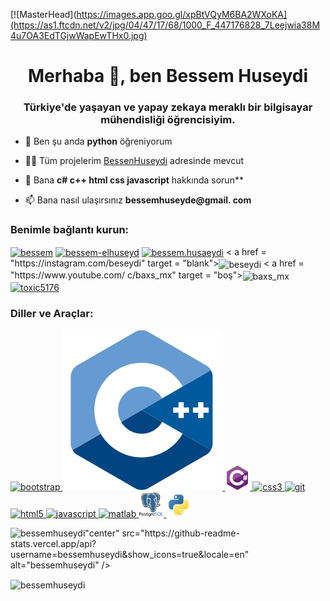 [![MasterHead](https://images.app.goo.gl/xpBtVQyM6BA2WXoKA](https://as1.ftcdn.net/v2/jpg/04/47/17/68/1000_F_447176828_7Leejwia38M4u7OA3EdTGjwWapEwTHx0.jpg)
<h1 align="center">Merhaba 👋, ben Bessem Huseydi</h1>
<h3 align="center">Türkiye'de yaşayan ve yapay zekaya meraklı bir bilgisayar mühendisliği öğrencisiyim.</h3>

- 🌱 Ben şu anda **python** öğreniyorum

- 👨‍💻 Tüm projelerim [BessenHuseydi](BessenHuseydi) adresinde mevcut

- 💬 Bana **c# c++ html css javascript** hakkında sorun**

- 📫 Bana nasıl ulaşırsınız **bessemhuseyde@gmail. com**

<h3 align="left">Benimle bağlantı kurun:</h3>
<p align="left">
<a href="https://twitter.com/bessem" target="blank"><img align = "center" src = "https://raw.githubusercontent.com/rahuldkjain/github-profile-readme-generator/master/src/images/icons/Social/twitter.svg" alt = "bessem" height = " 30" genişlik = "40" /></a>
<a href = "https://linkedin.com/in/bessem-elhuseyd" target = "boş"><img align = "center" src = "https: //raw.githubusercontent.com/rahuldkjain/github-profile-readme-generator/master/src/images/icons/Social/linked-in-alt.svg" alt = "bessem-elhuseyd" height = "30" genişlik = "40" /></a>
<a href = "https://fb.com/bessem.husaeydi" target = "blank"><img align = "center" src = "https://raw.githubusercontent. com/rahuldkjain/github-profile-readme-generator/master/src/images/icons/Social/facebook.svg" alt = "bessem.husaeydi" height = "30" genişlik = "40" /></a>
< a href = "https://instagram.com/beseydi" target = "blank"><img align = "center" src = "https://raw.githubusercontent.com/rahuldkjain/github-profile-readme-generator/" master/src/images/icons/Social/instagram.svg" alt = "beseydi" height = "30" genişlik = "40" /></a> <
a href = "https://www.youtube.com/ c/baxs_mx" target = "boş"><img align = "center" src = "https://raw.githubusercontent.com/rahuldkjain/github-profile-readme-generator/master/src/images/icons/Social/ youtube.svg" alt = "baxs_mx" height = "30" genişlik = "40" /></a>
<a href = "https://discord.gg/toxic5176" target = "blank"><img align= "center" src = "https://raw.githubusercontent.com/rahuldkjain/github-profile-readme-generator/master/src/images/icons/Social/discord.svg" alt = "toxic5176" height = "30" width="40" /></a>
</p>

<h3 align="left">Diller ve Araçlar:</h3>
<p align = "left"> <a href = "https://getbootstrap.com" target = "_blank" rel = "noreferrer"> <img src = "https://raw.githubusercontent.com/devicons/devicon /master/icons/bootstrap/bootstrap-plain-wordmark.svg" alt = "bootstrap" width = "40" height = "40"/> </a> <a href = "https://www.w3schools.com /cpp/" target = "_blank" rel = "noreferrer"> <img src = "https://raw.githubusercontent.com/devicons/devicon/master/icons/cplusplus/cplusplus-original.svg" alt = "cplusplus " genişlik = "40" yükseklik = "40"/> </a> <a href = "https://www.w3schools.com/cs/" target = "_blank" rel = "noreferrer"> <img src= "https://raw.githubusercontent.com/devicons/devicon/master/icons/csharp/csharp-original.svg" alt = "csharp" width = "40" height = "40"/> </a> <a href = "https://www.w3schools.com/css/" target = "_blank" rel = "noreferrer"> <img src = "https://raw.githubusercontent.com/devicons/devicon/master/icons/ css3/css3-original-wordmark.svg" alt = "css3" width = "40" height = "40"/> </a> <a href = "https://git-scm.com/" target = " _blank" rel = "noreferrer"> <img src = "https://www.vectorlogo.zone/logos/git-scm/git-scm-icon.svg" alt = "git" genişlik = "40" yükseklik = " 40"/> </a> <a href = "https://www.w3.org/html/" target = "_blank" rel = "noreferrer"> <img src = "https://raw.githubusercontent. com/devicons/devicon/master/icons/html5/html5-original-wordmark.svg" alt = "html5" width = "40" height = "40"/> </a> <a href = "https:// geliştirici.mozilla.org/en-US/docs/Web/JavaScript" target = "_blank" rel = "noreferrer"> <img src = "https://raw.githubusercontent.com/devicons/devicon/master/icons/ javascript/javascript-original.svg" alt = "javascript" width = "40" height = "40"/> </a> <a href = "https://www.mathworks.com/" target = "_blank" rel = "noreferrer"> <img src = "https://upload.wikimedia.org/wikipedia/commons/2/21/Matlab_Logo.png" alt = "matlab" width = "40" height = "40"/> </a> <a href = "https://www.postgresql.org" target = "_blank" rel = "noreferrer"> <img src = "https://raw.githubusercontent.com/devicons/devicon/master/icons/postgresql/postgresql-original-wordmark.svg" alt = "postgresql" width = "40" height = "40"/> </a> <a href = "https:// www.python.org" target = "_blank" rel = "noreferrer"> <img src = "https://raw.githubusercontent.com/devicons/devicon/master/icons/python/python-original.svg" alt= "python" width = "40" height = "40"/> </a> </p>

<p><img align = "left" src = "https://github-readme-stats.vercel.app/ api/top-langs?username=bessemhuseydi&show_icons=true&locale=en&layout=compact" alt="bessemhuseydi" /></p> <p> <img align=

"center" src="https://github-readme- stats.vercel.app/api?username=bessemhuseydi&show_icons=true&locale=en" alt="bessemhuseydi" /></p>

<p><img align = "center" src = "https://github-readme-streak-stats.herokuapp.com/?user=bessemhuseydi&" alt = "bessemhuseydi" /></p>

